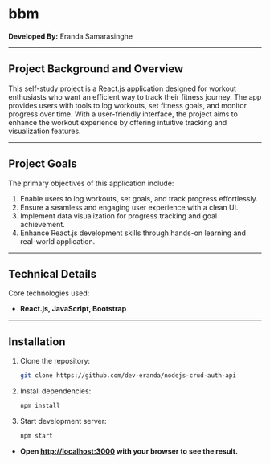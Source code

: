 
# bbm
**Developed By:** Eranda Samarasinghe  
<hr />

## Project Background and Overview  
This self-study project is a React.js application designed for workout enthusiasts who want an efficient way to track their fitness journey. The app provides users with tools to log workouts, set fitness goals, and monitor progress over time. With a user-friendly interface, the project aims to enhance the workout experience by offering intuitive tracking and visualization features.
<hr />

## Project Goals  
The primary objectives of this application include:  

1. Enable users to log workouts, set goals, and track progress effortlessly.
2. Ensure a seamless and engaging user experience with a clean UI.
3. Implement data visualization for progress tracking and goal achievement.
4. Enhance React.js development skills through hands-on learning and real-world application.
<hr />

## Technical Details  
Core technologies used:  

- **React.js, JavaScript, Bootstrap**  
<hr />

## Installation  
1. Clone the repository:  
   ```sh
   git clone https://github.com/dev-eranda/nodejs-crud-auth-api
   
2. Install dependencies:
   ```sh
   npm install

3. Start development server:
   ```sh
   npm start

  - **Open [http://localhost:3000](http://localhost:3000) with your browser to see the result.**
